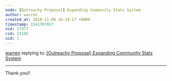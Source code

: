 ```yaml
---
node: [Outreachy Proposal] Expanding Community Stats System
author: warren
created_at: 2018-11-09 18:24:17 +0000
timestamp: 1541787857
nid: 17477
cid: 21185
uid: 1
---
```




[warren](../profile/warren) replying to: [[Outreachy Proposal] Expanding Community Stats System](../notes/chauhan_shubhangi96/11-06-2018/outreachy-proposal-expanded-community-stats-system)

----
Thank you!!